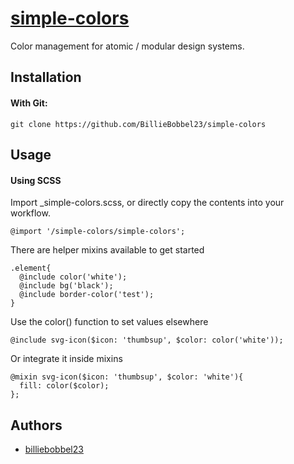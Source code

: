 # [simple-colors](https://github.com/BillieBobbel23/simple-colors)
Color management for atomic / modular design systems.

## Installation

#### With Git:
```git clone https://github.com/BillieBobbel23/simple-colors```

## Usage

#### Using SCSS

Import _simple-colors.scss, or directly copy the contents into your workflow.

```
@import '/simple-colors/simple-colors';
```

There are helper mixins available to get started
```
.element{
  @include color('white');
  @include bg('black');
  @include border-color('test');
}
```
Use the color() function to set values elsewhere
```
@include svg-icon($icon: 'thumbsup', $color: color('white'));
```
Or integrate it inside mixins
```
@mixin svg-icon($icon: 'thumbsup', $color: 'white'){
  fill: color($color);
};
```
## Authors

* [billiebobbel23](https://github.com/BillieBobbel23/)
